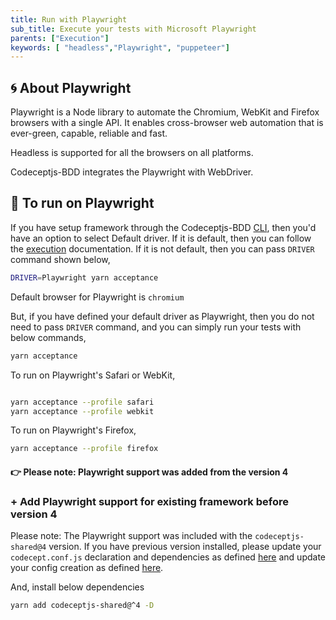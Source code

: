 ```yaml
---
title: Run with Playwright
sub_title: Execute your tests with Microsoft Playwright
parents: ["Execution"]
keywords: [ "headless","Playwright", "puppeteer"]
---
```


## 🌀 About Playwright

Playwright is a Node library to automate the Chromium, WebKit and Firefox browsers with a single API. It enables cross-browser web automation that is ever-green, capable, reliable and fast.

Headless is supported for all the browsers on all platforms.

Codeceptjs-BDD integrates the Playwright with WebDriver. 

## 🚀 To run on Playwright

If you have setup framework through the Codeceptjs-BDD [CLI](1-getting-started/setup-framework/), then you'd have an option to select Default driver. If it is default, then you can follow the [execution](/5-execution/1-run-locally/) documentation. If it is not default, then you can pass `DRIVER` command shown below,

```bash
DRIVER=Playwright yarn acceptance
```

Default browser for Playwright is `chromium` 

But, if you have defined your default driver as Playwright, then you do not need to pass `DRIVER` command, and you can simply run your tests with below commands,

```bash
yarn acceptance
```

To run on Playwright's Safari or WebKit,

```bash

yarn acceptance --profile safari
yarn acceptance --profile webkit

```

To run on Playwright's Firefox,

```bash
yarn acceptance --profile firefox
```

#### 👉 Please note: Playwright support was added from the version 4

### + Add Playwright support for existing framework before version 4

Please note: The Playwright support was included with the `codeceptjs-shared@4` version. If you have previous version installed, please  update your `codecept.conf.js` declaration and dependencies as defined [here](https://github.com/gkushang/codeceptjs-bdd/blob/develop/packages/codeceptjs-cucumber/codecept.conf.js#L1-L7) and update your config creation as defined [here](https://github.com/gkushang/codeceptjs-bdd/blob/develop/packages/codeceptjs-cucumber/codecept.conf.js#L42).

And, install below dependencies

```bash
yarn add codeceptjs-shared@^4 -D
```



